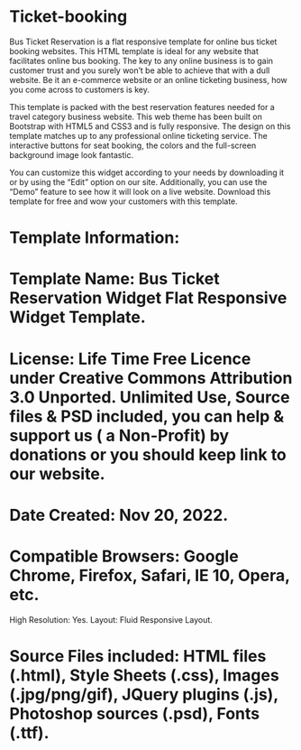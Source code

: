 # Ticket-booking
Bus Ticket Reservation is a flat responsive template for online bus ticket booking websites. This HTML template is ideal for any website that facilitates online bus booking.
The key to any online business is to gain customer trust and you surely won’t be able to achieve that with a dull website. Be it an e-commerce website or an online ticketing business, how you come across to customers is key.

This template is packed with the best reservation features needed for a travel category business website. This web theme has been built on Bootstrap with HTML5 and CSS3 and is fully responsive. The design on this template matches up to any professional online ticketing service. The interactive buttons for seat booking, the colors and the full-screen background image look fantastic.

You can customize this widget according to your needs by downloading it or by using the “Edit” option on our site. Additionally, you can use the “Demo” feature to see how it will look on a live website. Download this template for free and wow your customers with this template.

# Template Information:

# Template Name: Bus Ticket Reservation Widget Flat Responsive Widget Template.
# License: Life Time Free Licence under Creative Commons Attribution 3.0 Unported. Unlimited Use, Source files & PSD included, you can help & support us ( a Non-Profit) by donations or you should keep link to our website.
# Date Created:   Nov 20, 2022.
# Compatible Browsers: Google Chrome, Firefox, Safari, IE 10, Opera, etc.
High Resolution: Yes.
Layout: Fluid Responsive Layout.
# Source Files included:  HTML files (.html), Style Sheets (.css), Images (.jpg/png/gif), JQuery plugins (.js), Photoshop sources (.psd), Fonts (.ttf).
